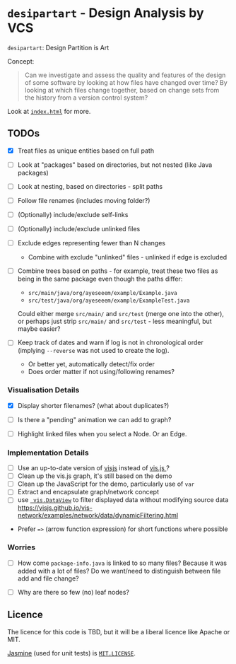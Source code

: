 `desipartart` - Design Analysis by VCS
======================================

`desipartart`: Design Partition is Art

Concept:

> Can we investigate and assess the quality and features of the design of
> some software by looking at how files have changed over time?
> By looking at which files change together, based on change sets from the
> history from a version control system?

Look at [`index.html`](site/index.html) for more.

TODOs
-----

- [x] Treat files as unique entities based on full path
- [ ] Look at "packages" based on directories, but not nested
  (like Java packages)
- [ ] Look at nesting, based on directories - split paths
- [ ] Follow file renames (includes moving folder?)
- [ ] (Optionally) include/exclude self-links
- [ ] (Optionally) include/exclude unlinked files
- [ ] Exclude edges representing fewer than N changes
  - Combine with exclude "unlinked" files - unlinked if edge is excluded
- [ ] Combine trees based on paths - for example, treat these two files as
  being in the same package even though the paths differ:

  - `src/main/java/org/ayeseeem/example/Example.java`
  - `src/test/java/org/ayeseeem/example/ExampleTest.java`

  Could either merge `src/main/` and `src/test` (merge one into the other),
  or perhaps just strip `src/main/` and `src/test` - less meaningful, but
  maybe easier?

- [ ] Keep track of dates and warn if log is not in chronological order
  (implying `--reverse` was not used to create the log).
  - Or better yet, automatically detect/fix order
  - Does order matter if not using/following renames?


### Visualisation Details ###

- [x] Display shorter filenames? (what about duplicates?)
- [ ] Is there a "pending" animation we can add to graph?
- [ ] Highlight linked files when you select a Node. Or an Edge.


### Implementation Details ###

- [ ] Use an up-to-date version of [visjs](https://github.com/visjs) instead of
  [vis.js ](https://visjs.org/)?
- [ ] Clean up the vis.js graph, it's still based on the demo
- [ ] Clean up the JavaScript for the demo, particularly use of `var`
- [ ] Extract and encapsulate graph/network concept
- [ ] use [` vis.DataView`](https://visjs.github.io/vis-data/data/dataview.html)
  to filter displayed data without modifying source data
  <https://visjs.github.io/vis-network/examples/network/data/dynamicFiltering.html>
- Prefer `=>` (arrow function expression) for short functions where possible


### Worries ###

- [ ] How come `package-info.java` is linked to so many files? Because it was
  added with a lot of files? Do we want/need to distinguish between file add
  and file change?
- [ ] Why are there so few (no) leaf nodes?


Licence
-------

The licence for this code is TBD, but it will be a liberal licence like
Apache or MIT.

[Jasmine](https://jasmine.github.io/) (used for unit tests) is
[`MIT.LICENSE`](site/test/lib/jasmine-3.5.0/MIT.LICENSE).
